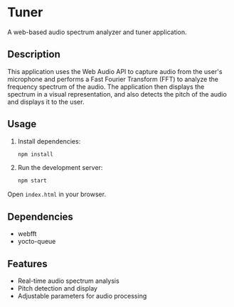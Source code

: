 # Tuner

A web-based audio spectrum analyzer and tuner application.

## Description

This application uses the Web Audio API to capture audio from the user's microphone and performs a Fast Fourier Transform (FFT) to analyze the frequency spectrum of the audio. The application then displays the spectrum in a visual representation, and also detects the pitch of the audio and displays it to the user.

## Usage

1. Install dependencies:

    ```bash
    npm install
    ```

2. Run the development server:

    ```bash
    npm start
    ```

Open `index.html` in your browser.

## Dependencies

- webfft
- yocto-queue

## Features

- Real-time audio spectrum analysis
- Pitch detection and display
- Adjustable parameters for audio processing
